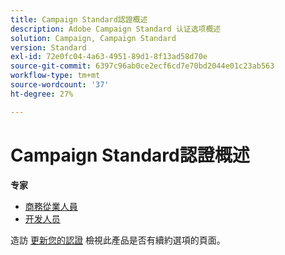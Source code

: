 ```yaml
---
title: Campaign Standard認證概述
description: Adobe Campaign Standard 认证选项概述
solution: Campaign, Campaign Standard
version: Standard
exl-id: 72e0fc04-4a63-4951-89d1-8f13ad58d70e
source-git-commit: 6397c96ab0ce2ecf6cd7e70bd2044e01c23ab563
workflow-type: tm+mt
source-wordcount: '37'
ht-degree: 27%

---
```


# Campaign Standard認證概述

**专家**

* [商務從業人員](/help/certifications/acs/acs-e-business.md) <!--AD0-E307-->
* [开发人员](/help/certifications/acs/acs-e-developer.md) <!--AD0-E306-->

造訪 [更新您的認證](/help/certifications/renew.md) 檢視此產品是否有續約選項的頁面。
